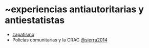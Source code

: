 # ~experiencias antiautoritarias y antiestatistas

* [zapatismo](zapatismo.md)
* Policías comunitarias y la CRAC [@sierra2014](@sierra2014.md)
